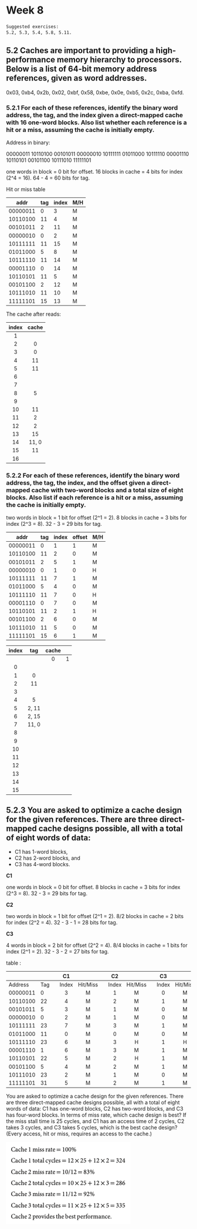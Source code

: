 # Week 8

    Suggested exercises:
    5.2, 5.3, 5.4, 5.8, 5.11.


## 5.2 Caches are important to providing a high-performance memory hierarchy to processors. Below is a list of 64-bit memory address references, given as word addresses.

  0x03, 0xb4, 0x2b, 0x02, 0xbf, 0x58, 0xbe, 0x0e, 0xb5, 0x2c, 0xba, 0xfd.


### 5.2.1 For each of these references, identify the binary word address, the tag, and the index given a direct-mapped cache with 16 one-word blocks. Also list whether each reference is a hit or a miss, assuming the cache is initially empty.

Address in binary:

00000011
10110100
00101011
00000010
10111111
01011000
10111110
00001110
10110101
00101100
10111010
11111101

one words in block = 0 bit for offset.
16 blocks in cache = 4 bits for index (2^4 = 16).
64 - 4 = 60 bits for tag.

Hit or miss table 


| addr            | tag | index | M/H |
|-----------------|-----|-------|-----|
|     00000011    |  0  |   3   |  M  |
|     10110100    |  11 |   4   |  M  |
|     00101011    |  2  |   11  |  M  |
|     00000010    |  0  |   2   |  M  |
|     10111111    |  11 |   15  |  M  |
|     01011000    |  5  |   8   |  M  |
|     10111110    |  11 |   14  |  M  |
|     00001110    |  0  |   14  |  M  |
|     10110101    |  11 |   5   |  M  |
|     00101100    |  2  |   12  |  M  |
|     10111010    |  11 |   10  |  M  |
|     11111101    |  15 |   13  |  M  |

The cache after reads:

| index |   cache  |
|:-----:|:--------:|
|   1   |          |
|   2   | 0        |
|   3   | 0        |
|   4   | 11       |
|   5   | 11       |
|   6   |          |
|   7   |          |
|   8   | 5        |
|   9   |          |
|   10  | 11       |
|   11  | 2        |
|   12  | 2        |
|   13  | 15       |
|   14  | 11,    0 |
|   15  | 11       |
|   16  |          |


### 5.2.2 For each of these references, identify the binary word address, the tag, the index, and the offset given a direct-mapped cache with two-word blocks and a total size of eight blocks. Also list if each reference is a hit or a miss, assuming the cache is initially empty.

two words in block = 1 bit for offset (2^1 = 2).
8 blocks in cache = 3 bits for index (2^3 = 8).
32 - 3 = 29 bits for tag.

| addr            | tag | index | offset | M/H |
|-----------------|-----|-------|--------|-----|
|        00000011 |  0  |   1   |    1   |  M  |
|     10110100    |  11 |   2   |    0   |  M  |
|     00101011    |  2  |   5   |    1   |  M  |
|     00000010    |  0  |   1   |    0   |  H  |
|     10111111    |  11 |   7   |    1   |  M  |
|     01011000    |  5  |   4   |    0   |  M  |
|     10111110    |  11 |   7   |    0   |  H  |
|     00001110    |  0  |   7   |    0   |  M  |
|     10110101    |  11 |   2   |    1   |  H  |
|     00101100    |  2  |   6   |    0   |  M  |
|     10111010    |  11 |   5   |    0   |  M  |
|     11111101    |  15 |   6   |    1   |  M  |



| index |  tag  | cache |   |
|:-----:|:-----:|:-----:|:-:|
|       |       |   0   | 1 |
|   0   |       |       |   |
|   1   |   0   |       |   |
|   2   |   11  |       |   |
|   3   |       |       |   |
|   4   |   5   |       |   |
|   5   | 2, 11 |       |   |
|   6   | 2, 15 |       |   |
|   7   | 11, 0 |       |   |
|   8   |       |       |   |
|   9   |       |       |   |
|   10  |       |       |   |
|   11  |       |       |   |
|   12  |       |       |   |
|   13  |       |       |   |
|   14  |       |       |   |
|   15  |       |       |   |

## 5.2.3 You are asked to optimize a cache design for the given references. There are three direct-mapped cache designs possible, all with a total of eight words of data:

* C1 has 1-word blocks,
* C2 has 2-word blocks, and
* C3 has 4-word blocks.

**C1**

one words in block = 0 bit for offset.
8 blocks in cache = 3 bits for index (2^3 = 8).
32 - 3 = 29 bits for tag.

**C2**

two words in block = 1 bit for offset (2^1 = 2).
8/2 blocks in cache = 2 bits for index (2^2 = 4).
32 - 3 - 1 = 28 bits for tag.

**C3**

4 words in block = 2 bit for offset (2^2 = 4).
8/4 blocks in cache = 1 bits for index (2^1 = 2).
32 - 3 - 2 = 27 bits for tag.


table :

|                 |     |   |   C1  |          |   |   C2  |          |   |   C3  |          |
|-----------------|-----|---|:-----:|:--------:|---|:-----:|:--------:|---|:-----:|:--------:|
|     Address     | Tag |   | Index | Hit/Miss |   | Index | Hit/Miss |   | Index | Hit/Miss |
|        00000011 |  0  |   |   3   |     M    |   |   1   |     M    |   |   0   |     M    |
|     10110100    |  22 |   |   4   |     M    |   |   2   |     M    |   |   1   |     M    |
|     00101011    |  5  |   |   3   |     M    |   |   1   |     M    |   |   0   |     M    |
|     00000010    |  0  |   |   2   |     M    |   |   1   |     M    |   |   0   |     M    |
|     10111111    |  23 |   |   7   |     M    |   |   3   |     M    |   |   1   |     M    |
|     01011000    |  11 |   |   0   |     M    |   |   0   |     M    |   |   0   |     M    |
|     10111110    |  23 |   |   6   |     M    |   |   3   |     H    |   |   1   |     H    |
|     00001110    |  1  |   |   6   |     M    |   |   3   |     M    |   |   1   |     M    |
|     10110101    |  22 |   |   5   |     M    |   |   2   |     H    |   |   1   |     M    |
|     00101100    |  5  |   |   4   |     M    |   |   2   |     M    |   |   1   |     M    |
|     10111010    |  23 |   |   2   |     M    |   |   1   |     M    |   |   0   |     M    |
|     11111101    |  31 |   |   5   |     M    |   |   2   |     M    |   |   1   | M        |


You are asked to optimize a cache design
for the given references. There are three direct-mapped cache designs possible, all with a
total of eight words of data: C1 has one-word blocks, C2 has two-word blocks, and C3
has four-word blocks. In terms of miss rate, which cache design is best? If the miss stall
time is 25 cycles, and C1 has an access time of 2 cycles, C2 takes 3 cycles, and C3 takes
5 cycles, which is the best cache design? (Every access, hit or miss, requires an access to
the cache.) 

![Alt text](../Test%20exsams/img/Screenshot%202022-12-05%20at%2021.27.35.png)